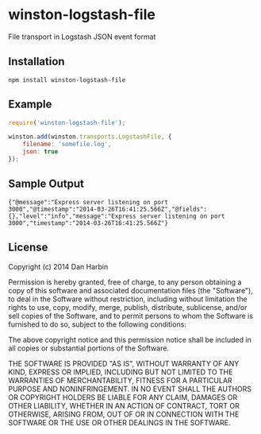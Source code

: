 # winston-logstash-file

File transport in Logstash JSON event format

## Installation

	npm install winston-logstash-file

## Example

```javascript
require('winston-logstash-file');

winston.add(winston.transports.LogstashFile, {
	filename: 'somefile.log',
	json: true
});
```

## Sample Output

```
{"@message":"Express server listening on port 3000","@timestamp":"2014-03-26T16:41:25.566Z","@fields":{},"level":"info","message":"Express server listening on port 3000","timestamp":"2014-03-26T16:41:25.566Z"}
```

## License

Copyright (c) 2014 Dan Harbin

Permission is hereby granted, free of charge, to any person obtaining a copy of
this software and associated documentation files (the "Software"), to deal in
the Software without restriction, including without limitation the rights to
use, copy, modify, merge, publish, distribute, sublicense, and/or sell copies
of the Software, and to permit persons to whom the Software is furnished to do
so, subject to the following conditions:

The above copyright notice and this permission notice shall be included in all
copies or substantial portions of the Software.

THE SOFTWARE IS PROVIDED "AS IS", WITHOUT WARRANTY OF ANY KIND, EXPRESS OR
IMPLIED, INCLUDING BUT NOT LIMITED TO THE WARRANTIES OF MERCHANTABILITY,
FITNESS FOR A PARTICULAR PURPOSE AND NONINFRINGEMENT. IN NO EVENT SHALL THE
AUTHORS OR COPYRIGHT HOLDERS BE LIABLE FOR ANY CLAIM, DAMAGES OR OTHER
LIABILITY, WHETHER IN AN ACTION OF CONTRACT, TORT OR OTHERWISE, ARISING FROM,
OUT OF OR IN CONNECTION WITH THE SOFTWARE OR THE USE OR OTHER DEALINGS IN THE
SOFTWARE.
